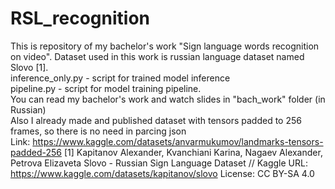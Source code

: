 # RSL_recognition
This is repository of my bachelor's work "Sign language words recognition on video". Dataset used in this work is russian language dataset named Slovo [1].\
inference_only.py - script for trained model inference\
pipeline.py - script for model training pipeline.\
You can read my bachelor's work and watch slides in "bach_work" folder (in Russian)\
Also I already made and published dataset with tensors padded to 256 frames, so there is no need in parcing json\
Link: https://www.kaggle.com/datasets/anvarmukumov/landmarks-tensors-padded-256
[1]  Kapitanov Alexander, Kvanchiani Karina, Nagaev Alexander, Petrova Elizaveta Slovo - Russian Sign Language Dataset // Kaggle URL: https://www.kaggle.com/datasets/kapitanov/slovo 
License: CC BY-SA 4.0